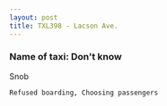 ```yaml
---
layout: post
title: TXL398 - Lacson Ave.
---
```


### Name of taxi: Don't know

Snob

```Refused boarding, Choosing passengers```
